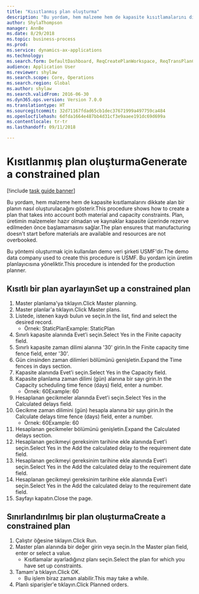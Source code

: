 ```yaml
--- 
title: "Kısıtlanmış plan oluşturma"
description: "Bu yordam, hem malzeme hem de kapasite kısıtlamalarını dikkate alan bir planın nasıl oluşturulacağını gösterir."
author: ShylaThompson
manager: AnnBe
ms.date: 8/29/2018
ms.topic: business-process
ms.prod: 
ms.service: dynamics-ax-applications
ms.technology: 
ms.search.form: DefaultDashboard, ReqCreatePlanWorkspace, ReqTransPlanCard, ReqPlanSched
audience: Application User
ms.reviewer: shylaw
ms.search.scope: Core, Operations
ms.search.region: Global
ms.author: shylaw
ms.search.validFrom: 2016-06-30
ms.dyn365.ops.version: Version 7.0.0
ms.translationtype: HT
ms.sourcegitcommit: 32d71167fdad65cb1dec37671999a497759ca484
ms.openlocfilehash: 6dfda1664e487bb4d31cf3e9aaee191dc69d699a
ms.contentlocale: tr-tr
ms.lasthandoff: 09/11/2018

---
```

# <a name="generate-a-constrained-plan"></a><span data-ttu-id="c6d67-103">Kısıtlanmış plan oluşturma</span><span class="sxs-lookup"><span data-stu-id="c6d67-103">Generate a constrained plan</span></span>

[!include [task guide banner](../../includes/task-guide-banner.md)]

<span data-ttu-id="c6d67-104">Bu yordam, hem malzeme hem de kapasite kısıtlamalarını dikkate alan bir planın nasıl oluşturulacağını gösterir.</span><span class="sxs-lookup"><span data-stu-id="c6d67-104">This procedure shows how to create a plan that takes into account both material and capacity constraints.</span></span> <span data-ttu-id="c6d67-105">Plan, üretimin malzemeler hazır olmadan ve kaynaklar kapasite üzerinde rezerve edilmeden önce başlamamasını sağlar.</span><span class="sxs-lookup"><span data-stu-id="c6d67-105">The plan ensures that manufacturing doesn't start before materials are available and resources are not overbooked.</span></span> 

<span data-ttu-id="c6d67-106">Bu yöntemi oluşturmak için kullanılan demo veri şirketi USMF'dir.</span><span class="sxs-lookup"><span data-stu-id="c6d67-106">The demo data company used to create this procedure is USMF.</span></span> <span data-ttu-id="c6d67-107">Bu yordam için üretim planlayıcısına yöneliktir.</span><span class="sxs-lookup"><span data-stu-id="c6d67-107">This procedure is intended for the production planner.</span></span>


## <a name="set-up-a-constrained-plan"></a><span data-ttu-id="c6d67-108">Kısıtlı bir plan ayarlayın</span><span class="sxs-lookup"><span data-stu-id="c6d67-108">Set up a constrained plan</span></span>
1. <span data-ttu-id="c6d67-109">Master planlama'ya tıklayın.</span><span class="sxs-lookup"><span data-stu-id="c6d67-109">Click Master planning.</span></span>
2. <span data-ttu-id="c6d67-110">Master planlar'a tıklayın.</span><span class="sxs-lookup"><span data-stu-id="c6d67-110">Click Master plans.</span></span>
3. <span data-ttu-id="c6d67-111">Listede, istenen kaydı bulun ve seçin.</span><span class="sxs-lookup"><span data-stu-id="c6d67-111">In the list, find and select the desired record.</span></span>
    * <span data-ttu-id="c6d67-112">Örnek: StaticPlan</span><span class="sxs-lookup"><span data-stu-id="c6d67-112">Example: StaticPlan</span></span>  
4. <span data-ttu-id="c6d67-113">Sınırlı kapasite alanında Evet'i seçin.</span><span class="sxs-lookup"><span data-stu-id="c6d67-113">Select Yes in the Finite capacity field.</span></span>
5. <span data-ttu-id="c6d67-114">Sınırlı kapasite zaman dilimi alanına '30' girin.</span><span class="sxs-lookup"><span data-stu-id="c6d67-114">In the Finite capacity time fence field, enter '30'.</span></span>
6. <span data-ttu-id="c6d67-115">Gün cinsinden zaman dilimleri bölümünü genişletin.</span><span class="sxs-lookup"><span data-stu-id="c6d67-115">Expand the Time fences in days section.</span></span>
7. <span data-ttu-id="c6d67-116">Kapasite alanında Evet'i seçin.</span><span class="sxs-lookup"><span data-stu-id="c6d67-116">Select Yes in the Capacity field.</span></span>
8. <span data-ttu-id="c6d67-117">Kapasite planlama zaman dilimi (gün) alanına bir sayı girin.</span><span class="sxs-lookup"><span data-stu-id="c6d67-117">In the Capacity scheduling time fence (days) field, enter a number.</span></span>
    * <span data-ttu-id="c6d67-118">Örnek: 60</span><span class="sxs-lookup"><span data-stu-id="c6d67-118">Example: 60</span></span>  
9. <span data-ttu-id="c6d67-119">Hesaplanan gecikmeler alanında Evet'i seçin.</span><span class="sxs-lookup"><span data-stu-id="c6d67-119">Select Yes in the Calculated delays field.</span></span>
10. <span data-ttu-id="c6d67-120">Gecikme zaman dilimini (gün) hesapla alanına bir sayı girin.</span><span class="sxs-lookup"><span data-stu-id="c6d67-120">In the Calculate delays time fence (days) field, enter a number.</span></span>
    * <span data-ttu-id="c6d67-121">Örnek: 60</span><span class="sxs-lookup"><span data-stu-id="c6d67-121">Example: 60</span></span>  
11. <span data-ttu-id="c6d67-122">Hesaplanan gecikmeler bölümünü genişletin.</span><span class="sxs-lookup"><span data-stu-id="c6d67-122">Expand the Calculated delays section.</span></span>
12. <span data-ttu-id="c6d67-123">Hesaplanan gecikmeyi gereksinim tarihine ekle alanında Evet'i seçin.</span><span class="sxs-lookup"><span data-stu-id="c6d67-123">Select Yes in the Add the calculated delay to the requirement date field.</span></span>
13. <span data-ttu-id="c6d67-124">Hesaplanan gecikmeyi gereksinim tarihine ekle alanında Evet'i seçin.</span><span class="sxs-lookup"><span data-stu-id="c6d67-124">Select Yes in the Add the calculated delay to the requirement date field.</span></span>
14. <span data-ttu-id="c6d67-125">Hesaplanan gecikmeyi gereksinim tarihine ekle alanında Evet'i seçin.</span><span class="sxs-lookup"><span data-stu-id="c6d67-125">Select Yes in the Add the calculated delay to the requirement date field.</span></span>
15. <span data-ttu-id="c6d67-126">Sayfayı kapatın.</span><span class="sxs-lookup"><span data-stu-id="c6d67-126">Close the page.</span></span>

## <a name="create-a-constrained-plan"></a><span data-ttu-id="c6d67-127">Sınırlandırılmış bir plan oluşturma</span><span class="sxs-lookup"><span data-stu-id="c6d67-127">Create a constrained plan</span></span>
1. <span data-ttu-id="c6d67-128">Çalıştır öğesine tıklayın.</span><span class="sxs-lookup"><span data-stu-id="c6d67-128">Click Run.</span></span>
2. <span data-ttu-id="c6d67-129">Master plan alanında bir değer girin veya seçin.</span><span class="sxs-lookup"><span data-stu-id="c6d67-129">In the Master plan field, enter or select a value.</span></span>
    * <span data-ttu-id="c6d67-130">Kısıtlamalar ayarladığınız planı seçin.</span><span class="sxs-lookup"><span data-stu-id="c6d67-130">Select the plan for which you have set up constraints.</span></span>  
3. <span data-ttu-id="c6d67-131">Tamam'a tıklayın.</span><span class="sxs-lookup"><span data-stu-id="c6d67-131">Click OK.</span></span>
    * <span data-ttu-id="c6d67-132">Bu işlem biraz zaman alabilir.</span><span class="sxs-lookup"><span data-stu-id="c6d67-132">This may take a while.</span></span>  
4. <span data-ttu-id="c6d67-133">Planlı siparişler'e tıklayın.</span><span class="sxs-lookup"><span data-stu-id="c6d67-133">Click Planned orders.</span></span>


